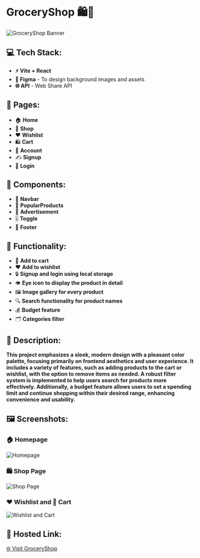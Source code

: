 # GroceryShop 🛍️🛒

![GroceryShop Banner](../GroceryShop/src/assets/rm-home.png)

## 💻 Tech Stack:
- **⚡ Vite + React**  
- **🎨 Figma** - To design background images and assets  
- **🌐 API** - Web Share API

## 📄 Pages:
- 🏠 **Home**  
- 🛒 **Shop**  
- ❤️ **Wishlist**  
- 🛍️ **Cart**  
- 👤 **Account**  
- ✍️ **Signup**  
- 🔑 **Login**

## 🧩 Components:
- 🧭 **Navbar**  
- 🌟 **PopularProducts**  
- 📢 **Advertisement**  
- 🎚️ **Toggle**  
- 🦶 **Footer**

## 🔧 Functionality:
- 🛒 **Add to cart**  
- ❤️ **Add to wishlist**  
- 🔒 **Signup and login using local storage**  
- 👁️ **Eye icon to display the product in detail**  
- 🖼️ **Image gallery for every product**  
- 🔍 **Search functionality for product names**  
- 💰 **Budget feature**  
- 🗂️ **Categories filter**

## 📜 Description:  
**This project emphasizes a sleek, modern design with a pleasant color palette, focusing primarily on frontend aesthetics and user experience. It includes a variety of features, such as adding products to the cart or wishlist, with the option to remove items as needed. A robust filter system is implemented to help users search for products more effectively. Additionally, a budget feature allows users to set a spending limit and continue shopping within their desired range, enhancing convenience and usability.**


## 🖼️ Screenshots:
### 🏠 Homepage
![Homepage](https://via.placeholder.com/800x400?text=Homepage) <!-- Replace with your actual image URL -->

### 🛍️ Shop Page
![Shop Page](https://via.placeholder.com/800x400?text=Shop+Page) <!-- Replace with your actual image URL -->

### ❤️ Wishlist and 🛒 Cart
![Wishlist and Cart](https://via.placeholder.com/800x400?text=Wishlist+%26+Cart) <!-- Replace with your actual image URL -->

## 🔗 Hosted Link:  
[🌐 Visit GroceryShop](https://algomox-groceryshop-3z7i.vercel.app/)
